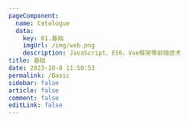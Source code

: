 ```yaml
---
pageComponent: 
  name: Catalogue
  data: 
    key: 01.基础
    imgUrl: /img/web.png
    description: JavaScript、ES6、Vue框架等前端技术
title: 基础
date: 2023-10-8 11:50:53
permalink: /Basic
sidebar: false
article: false
comment: false
editLink: false
---
```



